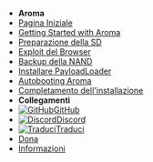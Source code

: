 - **Aroma**
- [Pagina Iniziale](../introduction)
- [Getting Started with Aroma](getting-started)
- [Preparazione della SD](sd-preparation)
- [Exploit del Browser](browser-exploit)
- [Backup della NAND](nand-backup)
- [Installare PayloadLoader](installing-payloadloader)
- [Autobooting Aroma](autobooting)
- [Completamento dell'installazione](finalizing-setup)
- **Collegamenti**
- [![GitHub](https://icongr.am/simple/github.svg?color=808080&size=16)GitHub](https://github.com/hacks-guide/Guide-WiiU)
- [![Discord](https://icongr.am/simple/discord.svg?colored&size=16)Discord](https://discord.gg/C29hYvh)
- [![Traduci](https://icongr.am/material/translate.svg?color=808080&size=16)Traduci](https://hacks-guide.crowdin.com/u/projects/10)
- [Dona](../donations)
- [Informazioni](../about)
